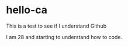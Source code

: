 # hello-ca
This is a test to see if I understand Github

I am 28 and starting to understand how to code.
